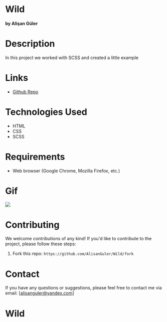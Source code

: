 # Wild #

#### by Alişan Güler

# Description

In this project we worked with SCSS and created a little example

# Links

- [Github Repo](https://github.com/AlisanGuler/Wild)


# Technologies Used

- HTML
- CSS
- SCSS

# Requirements

- Web browser (Google Chrome, Mozilla Firefox, etc.)


# Gif

<img src="/img/Wild.gif" max-width="100%" height="auto" >


# Contributing

We welcome contributions of any kind! If you'd like to contribute to the project, please follow these steps:

1. Fork this repo: `https://github.com/AlisanGuler/Wild/fork`

# Contact

If you have any questions or suggestions, please feel free to contact me via email: [alisanguler@yandex.com]
# Wild

